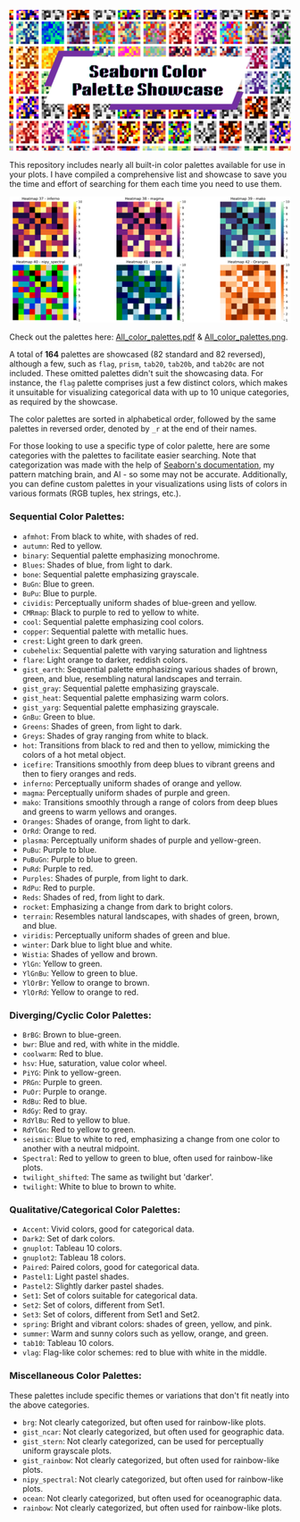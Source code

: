 [![Seaborn Color Palette Showcase](banner.png)](All_color_palettes.pdf)

This repository includes nearly all built-in color palettes available for use in your plots. I have compiled a comprehensive list and showcase to save you the time and effort of searching for them each time you need to use them.

[![Examples](examples.png)](All_color_palettes.pdf)

Check out the palettes here: [All_color_palettes.pdf](All_color_palettes.pdf) & [All_color_palettes.png](All_color_palettes.png).

A total of **164** palettes are showcased (82 standard and 82 reversed), although a few, such as `flag`, `prism`, `tab20`, `tab20b`, and `tab20c` are not included. These omitted palettes didn't suit the showcasing data. For instance, the `flag` palette comprises just a few distinct colors, which makes it unsuitable for visualizing categorical data with up to 10 unique categories, as required by the showcase.

The color palettes are sorted in alphabetical order, followed by the same palettes in reversed order, denoted by `_r` at the end of their names.

For those looking to use a specific type of color palette, here are some categories with the palettes to facilitate easier searching. Note that categorization was made with the help of [Seaborn's documentation](https://seaborn.pydata.org/tutorial/color_palettes.html), my pattern matching brain, and AI - so some may not be accurate. Additionally, you can define custom palettes in your visualizations using lists of colors in various formats (RGB tuples, hex strings, etc.).

### Sequential Color Palettes:

- `afmhot`: From black to white, with shades of red.
- `autumn`: Red to yellow.
- `binary`: Sequential palette emphasizing monochrome.
- `Blues`: Shades of blue, from light to dark.
- `bone`: Sequential palette emphasizing grayscale.
- `BuGn`: Blue to green.
- `BuPu`: Blue to purple.
- `cividis`: Perceptually uniform shades of blue-green and yellow.
- `CMRmap`: Black to purple to red to yellow to white.
- `cool`: Sequential palette emphasizing cool colors.
- `copper`: Sequential palette with metallic hues.
- `crest`: Light green to dark green.
- `cubehelix`: Sequential palette with varying saturation and lightness
- `flare`: Light orange to darker, reddish colors.
- `gist_earth`: Sequential palette emphasizing various shades of brown, green, and blue, resembling natural landscapes and terrain.
- `gist_gray`: Sequential palette emphasizing grayscale.
- `gist_heat`: Sequential palette emphasizing warm colors.
- `gist_yarg`: Sequential palette emphasizing grayscale.
- `GnBu`: Green to blue.
- `Greens`: Shades of green, from light to dark.
- `Greys`: Shades of gray ranging from white to black.
- `hot`: Transitions from black to red and then to yellow, mimicking the colors of a hot metal object.
- `icefire`: Transitions smoothly from deep blues to vibrant greens and then to fiery oranges and reds.
- `inferno`: Perceptually uniform shades of orange and yellow.
- `magma`: Perceptually uniform shades of purple and green.
- `mako`: Transitions smoothly through a range of colors from deep blues and greens to warm yellows and oranges.
- `Oranges`: Shades of orange, from light to dark.
- `OrRd`: Orange to red.
- `plasma`: Perceptually uniform shades of purple and yellow-green.
- `PuBu`: Purple to blue.
- `PuBuGn`: Purple to blue to green.
- `PuRd`: Purple to red.
- `Purples`: Shades of purple, from light to dark.
- `RdPu`: Red to purple.
- `Reds`: Shades of red, from light to dark.
- `rocket`: Emphasizing a change from dark to bright colors.
- `terrain`: Resembles natural landscapes, with shades of green, brown, and blue.
- `viridis`: Perceptually uniform shades of green and blue.
- `winter`: Dark blue to light blue and white.
- `Wistia`: Shades of yellow and brown.
- `YlGn`: Yellow to green.
- `YlGnBu`: Yellow to green to blue.
- `YlOrBr`: Yellow to orange to brown.
- `YlOrRd`: Yellow to orange to red.

### Diverging/Cyclic Color Palettes:

- `BrBG`: Brown to blue-green.
- `bwr`: Blue and red, with white in the middle.
- `coolwarm`: Red to blue.
- `hsv`: Hue, saturation, value color wheel.
- `PiYG`: Pink to yellow-green.
- `PRGn`: Purple to green.
- `PuOr`: Purple to orange.
- `RdBu`: Red to blue.
- `RdGy`: Red to gray.
- `RdYlBu`: Red to yellow to blue.
- `RdYlGn`: Red to yellow to green.
- `seismic`: Blue to white to red, emphasizing a change from one color to another with a neutral midpoint.
- `Spectral`: Red to yellow to green to blue, often used for rainbow-like plots.
- `twilight_shifted`: The same as twilight but 'darker'.
- `twilight`: White to blue to brown to white.

### Qualitative/Categorical Color Palettes:

- `Accent`: Vivid colors, good for categorical data.
- `Dark2`: Set of dark colors.
- `gnuplot`: Tableau 10 colors.
- `gnuplot2`: Tableau 18 colors.
- `Paired`: Paired colors, good for categorical data.
- `Pastel1`: Light pastel shades.
- `Pastel2`: Slightly darker pastel shades.
- `Set1`: Set of colors suitable for categorical data.
- `Set2`: Set of colors, different from Set1.
- `Set3`: Set of colors, different from Set1 and Set2.
- `spring`: Bright and vibrant colors: shades of green, yellow, and pink.
- `summer`: Warm and sunny colors such as yellow, orange, and green.
- `tab10`: Tableau 10 colors.
- `vlag`: Flag-like color schemes: red to blue with white in the middle.

### Miscellaneous Color Palettes:

These palettes include specific themes or variations that don't fit neatly into the above categories.

- `brg`: Not clearly categorized, but often used for rainbow-like plots.
- `gist_ncar`: Not clearly categorized, but often used for geographic data.
- `gist_stern`: Not clearly categorized, can be used for perceptually uniform grayscale plots.
- `gist_rainbow`: Not clearly categorized, but often used for rainbow-like plots.
- `nipy_spectral`: Not clearly categorized, but often used for rainbow-like plots.
- `ocean`: Not clearly categorized, but often used for oceanographic data.
- `rainbow`: Not clearly categorized, but often used for rainbow-like plots.
